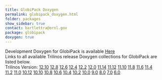 ```yaml
---
title: GlobiPack Doxygen
permalink: globipack_doxygen.html
folder: packages
show_sidebar: true
contact: bartlettra@ornl.gov
package: globipack
doxygen: true
---
```


Development Doxygen for GlobiPack is available [Here](http://trilinos.org/docs/dev/packages/globipack/doc/html/index.html)  
Links to all available Trilinos release Doxygen collections for GlobiPack are listed below.  
Trilinos Version: [12.10](http://trilinos.org/docs/r12.10/packages/globipack/doc/html/index.html) [12.8](http://trilinos.org/docs/r12.8/packages/globipack/doc/html/index.html) [12.6](http://trilinos.org/docs/r12.6/packages/globipack/doc/html/index.html) [12.4](http://trilinos.org/docs/r12.4/packages/globipack/doc/html/index.html) [12.2](http://trilinos.org/docs/r12.2/packages/globipack/doc/html/index.html) [12.0](http://trilinos.org/docs/r12.0/packages/globipack/doc/html/index.html) [11.14](http://trilinos.org/docs/r11.14/packages/globipack/doc/html/index.html) [11.12](http://trilinos.org/docs/r11.12/packages/globipack/doc/html/index.html) [11.10](http://trilinos.org/docs/r11.10/packages/globipack/doc/html/index.html) [11.8](http://trilinos.org/docs/r11.8/packages/globipack/doc/html/index.html) [11.6](http://trilinos.org/docs/r11.6/packages/globipack/doc/html/index.html) [11.4](http://trilinos.org/docs/r11.4/packages/globipack/doc/html/index.html) [11.2](http://trilinos.org/docs/r11.2/packages/globipack/doc/html/index.html) [11.0](http://trilinos.org/docs/r11.0/packages/globipack/doc/html/index.html) [10.12](http://trilinos.org/docs/r10.12/packages/globipack/doc/html/index.html) [10.10](http://trilinos.org/docs/r10.10/packages/globipack/doc/html/index.html) [10.8](http://trilinos.org/docs/r10.8/packages/globipack/doc/html/index.html) [10.6](http://trilinos.org/docs/r10.6/packages/globipack/doc/html/index.html) [10.4](http://trilinos.org/docs/r10.4/packages/globipack/doc/html/index.html) [10.2](http://trilinos.org/docs/r10.2/packages/globipack/doc/html/index.html) [10.0](http://trilinos.org/docs/r10.0/packages/globipack/doc/html/index.html) [9.0](http://trilinos.org/docs/r9.0/packages/globipack/doc/html/index.html) [8.0](http://trilinos.org/docs/r8.0/packages/globipack/doc/html/index.html) [7.0](http://trilinos.org/docs/r7.0/packages/globipack/doc/html/index.html) [6.0](http://trilinos.org/docs/r6.0/packages/globipack/doc/html/index.html)